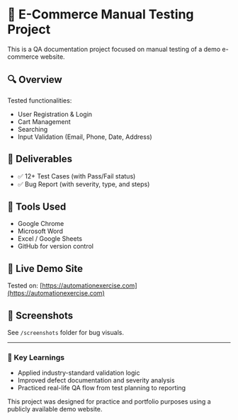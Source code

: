 # 🧪 E-Commerce Manual Testing Project

This is a QA documentation project focused on manual testing of a demo e-commerce website.

## 🔍 Overview
Tested functionalities:
- User Registration & Login
- Cart Management
- Searching
- Input Validation (Email, Phone, Date, Address)

## 📄 Deliverables
- ✅ 12+ Test Cases (with Pass/Fail status)
- ✅ Bug Report (with severity, type, and steps)


## 🧰 Tools Used
- Google Chrome
- Microsoft Word
- Excel / Google Sheets
- GitHub for version control

## 🔗 Live Demo Site
Tested on: [https://automationexercise.com](https://automationexercise.com)

## 📎 Screenshots
See `/screenshots` folder for bug visuals.

---

### 🧠 Key Learnings
- Applied industry-standard validation logic
- Improved defect documentation and severity analysis
- Practiced real-life QA flow from test planning to reporting
  
This project was designed for practice and portfolio purposes using a publicly available demo website.
